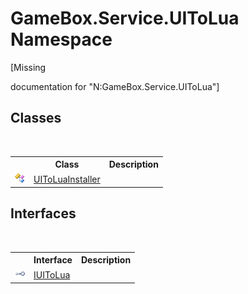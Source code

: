 # GameBox.Service.UIToLua Namespace
 

\[Missing <summary> documentation for "N:GameBox.Service.UIToLua"\]


## Classes
&nbsp;<table><tr><th></th><th>Class</th><th>Description</th></tr><tr><td>![Public class](media/pubclass.gif "Public class")</td><td><a href="7dba486c-af2b-ce13-a9b0-0ae71b952606">UIToLuaInstaller</a></td><td></td></tr></table>

## Interfaces
&nbsp;<table><tr><th></th><th>Interface</th><th>Description</th></tr><tr><td>![Public interface](media/pubinterface.gif "Public interface")</td><td><a href="0cc8c158-95b1-8cfe-db9b-57b0bc1466b1">IUIToLua</a></td><td></td></tr></table>&nbsp;
